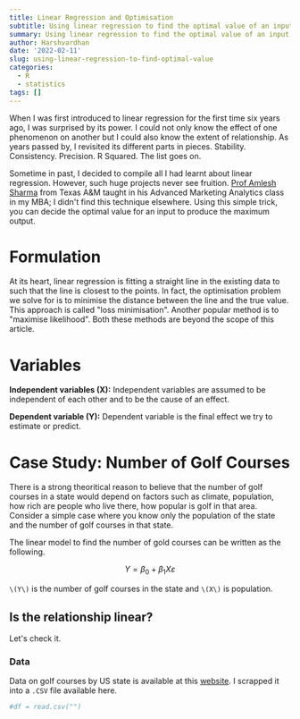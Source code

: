 ```yaml
---
title: Linear Regression and Optimisation
subtitle: Using linear regression to find the optimal value of an input
summary: Using linear regression to find the optimal value of an input
author: Harshvardhan
date: '2022-02-11'
slug: using-linear-regression-to-find-optimal-value
categories:
  - R
  - statistics
tags: []
---
```


When I was first introduced to linear regression for the first time six years ago, I was surprised by its power. I could not only know the effect of one phenomenon on another but I could also know the extent of relationship. As years passed by, I revisited its different parts in pieces. Stability. Consistency. Precision. R Squared. The list goes on.

Sometime in past, I decided to compile all I had learnt about linear regression. However, such huge projects never see fruition. [Prof Amlesh Sharma](https://mays.tamu.edu/directory/as19/) from Texas A&M taught in his Advanced Marketing Analytics class in my MBA; I didn't find this technique elsewhere. Using this simple trick, you can decide the optimal value for an input to produce the maximum output.

# Formulation

At its heart, linear regression is fitting a straight line in the existing data to such that the line is closest to the points. In fact, the optimisation problem we solve for is to minimise the distance between the line and the true value. This approach is called "loss minimisation". Another popular method is to "maximise likelihood". Both these methods are beyond the scope of this article.

# Variables

**Independent variables (X):** Independent variables are assumed to be independent of each other and to be the cause of an effect.

**Dependent variable (Y):** Dependent variable is the final effect we try to estimate or predict.

# Case Study: Number of Golf Courses

There is a strong theoritical reason to believe that the number of golf courses in a state would depend on factors such as climate, population, how rich are people who live there, how popular is golf in that area. Consider a simple case where you know only the population of the state and the number of golf courses in that state.

The linear model to find the number of gold courses can be written as the following.

$$
Y = \beta_0 + \beta_1X \varepsilon
$$

`\(Y\)` is the number of golf courses in the state and `\(X\)` is population.

## Is the relationship linear?

Let's check it.

### Data

Data on golf courses by US state is available at this [website](https://www.bls.gov/opub/ted/2018/golf-anyone-a-look-at-golf-courses-and-country-clubs-by-state.htm). I scrapped it into a `.CSV` file available here.


```r
#df = read.csv("")
```
